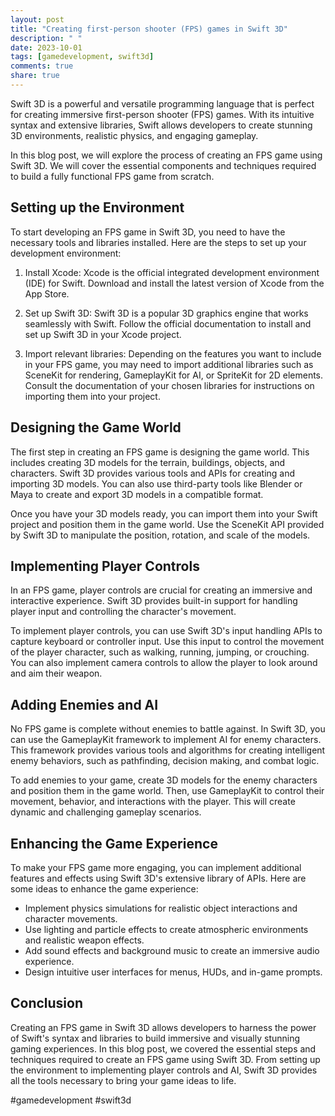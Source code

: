 ```yaml
---
layout: post
title: "Creating first-person shooter (FPS) games in Swift 3D"
description: " "
date: 2023-10-01
tags: [gamedevelopment, swift3d]
comments: true
share: true
---
```


Swift 3D is a powerful and versatile programming language that is perfect for creating immersive first-person shooter (FPS) games. With its intuitive syntax and extensive libraries, Swift allows developers to create stunning 3D environments, realistic physics, and engaging gameplay.

In this blog post, we will explore the process of creating an FPS game using Swift 3D. We will cover the essential components and techniques required to build a fully functional FPS game from scratch.

## Setting up the Environment

To start developing an FPS game in Swift 3D, you need to have the necessary tools and libraries installed. Here are the steps to set up your development environment:

1. Install Xcode: Xcode is the official integrated development environment (IDE) for Swift. Download and install the latest version of Xcode from the App Store.

2. Set up Swift 3D: Swift 3D is a popular 3D graphics engine that works seamlessly with Swift. Follow the official documentation to install and set up Swift 3D in your Xcode project.

3. Import relevant libraries: Depending on the features you want to include in your FPS game, you may need to import additional libraries such as SceneKit for rendering, GameplayKit for AI, or SpriteKit for 2D elements. Consult the documentation of your chosen libraries for instructions on importing them into your project.

## Designing the Game World

The first step in creating an FPS game is designing the game world. This includes creating 3D models for the terrain, buildings, objects, and characters. Swift 3D provides various tools and APIs for creating and importing 3D models. You can also use third-party tools like Blender or Maya to create and export 3D models in a compatible format.

Once you have your 3D models ready, you can import them into your Swift project and position them in the game world. Use the SceneKit API provided by Swift 3D to manipulate the position, rotation, and scale of the models.

## Implementing Player Controls

In an FPS game, player controls are crucial for creating an immersive and interactive experience. Swift 3D provides built-in support for handling player input and controlling the character's movement.

To implement player controls, you can use Swift 3D's input handling APIs to capture keyboard or controller input. Use this input to control the movement of the player character, such as walking, running, jumping, or crouching. You can also implement camera controls to allow the player to look around and aim their weapon.

## Adding Enemies and AI

No FPS game is complete without enemies to battle against. In Swift 3D, you can use the GameplayKit framework to implement AI for enemy characters. This framework provides various tools and algorithms for creating intelligent enemy behaviors, such as pathfinding, decision making, and combat logic.

To add enemies to your game, create 3D models for the enemy characters and position them in the game world. Then, use GameplayKit to control their movement, behavior, and interactions with the player. This will create dynamic and challenging gameplay scenarios.

## Enhancing the Game Experience

To make your FPS game more engaging, you can implement additional features and effects using Swift 3D's extensive library of APIs. Here are some ideas to enhance the game experience:

- Implement physics simulations for realistic object interactions and character movements.
- Use lighting and particle effects to create atmospheric environments and realistic weapon effects.
- Add sound effects and background music to create an immersive audio experience.
- Design intuitive user interfaces for menus, HUDs, and in-game prompts.

## Conclusion

Creating an FPS game in Swift 3D allows developers to harness the power of Swift's syntax and libraries to build immersive and visually stunning gaming experiences. In this blog post, we covered the essential steps and techniques required to create an FPS game using Swift 3D. From setting up the environment to implementing player controls and AI, Swift 3D provides all the tools necessary to bring your game ideas to life.

#gamedevelopment #swift3d